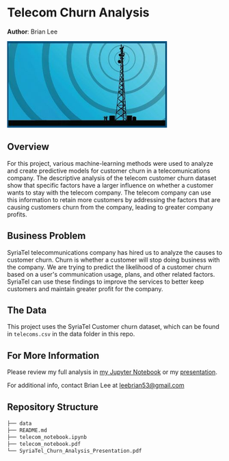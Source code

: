 # Telecom Churn Analysis

**Author**: Brian Lee

![Telecom](images/tower.jpg)

## Overview

For this project, various machine-learning methods were used to analyze and create predictive models for customer churn in a telecomunications company. The descriptive analysis of the telecom customer churn dataset show that specific factors have a larger influence on whether a customer wants to stay with the telecom company. The telecom company can use this information to retain more customers by addressing the factors that are causing customers churn from the company, leading to greater company profits.

## Business Problem

SyriaTel telecommunications company has hired us to analyze the causes to customer churn. Churn is whether a customer will stop doing business with the company. We are trying to predict the likelihood of a customer churn based on a user's communication usage, plans, and other related factors. SyriaTel can use these findings to improve the services to better keep customers and maintain greater profit for the company.

## The Data

This project uses the SyriaTel Customer churn dataset, which can be found in  `telecoms.csv` in the data folder in this repo.

## For More Information

Please review my full analysis in [my Jupyter Notebook](./telecom_notebook.ipynb) or my [presentation](./SyriaTel_Churn_Analysis_Presentation.pdf).

For additional info, contact Brian Lee at [leebrian53@gmail.com](mailto:leebrian53@gmail.com)

## Repository Structure

```
├── data
├── README.md
├── telecom_notebook.ipynb
├── telecom_notebook.pdf
└── SyriaTel_Churn_Analysis_Presentation.pdf
```